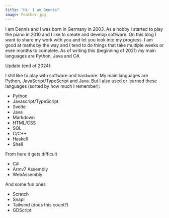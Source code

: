 ```yaml
---
title: "Hi! I am Dennis"
image: Feather.jpg
---
```


I am Dennis and I was born in Germany in 2003.
As a hobby I started to play the piano in 2010 and I like to create and develop software. On this blog I want to share my work with you and let you look into my progress.
I am good at maths by the way and I tend to do things that take multiple weeks or even months to complete.
As of writing this (beginning of 2021) my main languages are Python, Java and C#.

Update (end of 2024):

I still like to play with software and hardware.
My main languages are Python, JavaScript/TypeScript and Java.
But I also used or learned these languages (sorted by how much I remember):

- Python
- Javascript/TypeScript
- Svelte
- Java
- Markdown
- HTML/CSS
- SQL
- C/C++
- Haskell
- Shell

From here it gets difficult

- C#
- Armv7 Assembly
- WebAssembly

And some fun ones

- Scratch
- Snap!
- Tailwind (does this count?)
- GDScript
